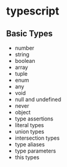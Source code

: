# typescript

## Basic Types
- number
- string
- boolean
- array
- tuple
- enum
- any
- void
- null and undefined
- never
- object
- type assertions
- literal types
- union types
- intersection types
- type aliases
- type parameters
- this types